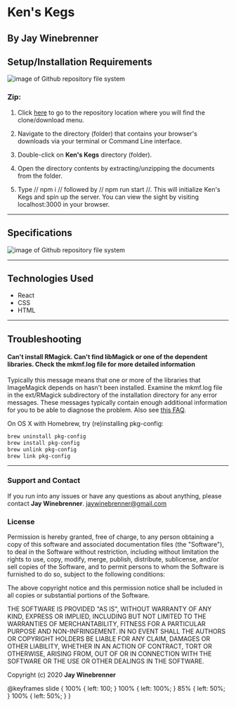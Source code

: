 # Ken's Kegs

## By **Jay Winebrenner**


## Setup/Installation Requirements

![image of Github repository file system](https://i.imgur.com/UStodOA.jpg "read")

### Zip:

1. Click [here](https://github.com/eliza85/ascii_group_project.git) to go to the repository location where you will find the clone/download menu.

 2. Navigate to the directory (folder) that contains your browser's downloads via your terminal or Command Line interface.
 3. Double-click on **Ken's Kegs** directory (folder).
 4. Open the directory contents by extracting/unzipping the documents from the folder.
 5. Type // npm i // followed by // npm run start //. This will initialize Ken's Kegs and spin up the server. You can view the sight by visiting localhost:3000 in your browser.

- - -

## Specifications

![image of Github repository file system](https://i.imgur.com/lxA3QZq.png)

- - -

## Technologies Used

 - React
 - CSS
 - HTML

- - -

## Troubleshooting

#### Can't install RMagick. Can't find libMagick or one of the dependent libraries. Check the mkmf.log file for more detailed information

Typically this message means that one or more of the libraries that ImageMagick
depends on hasn't been installed. Examine the mkmf.log file in the ext/RMagick
subdirectory of the installation directory for any error messages. These
messages typically contain enough additional information for you to be able to
diagnose the problem. Also see [this FAQ](https://web.archive.org/web/20131206133600/http://rmagick.rubyforge.org/install-faq.html#libmagick).

On OS X with Homebrew, try (re)installing pkg-config:

```sh
brew uninstall pkg-config
brew install pkg-config
brew unlink pkg-config
brew link pkg-config
```
- - -

### Support and Contact

If you run into any issues or have any questions as about anything, please contact **Jay Winebrenner**. jaywinebrenner@gmail.com

### License

Permission is hereby granted, free of charge, to any person obtaining a copy of this software and associated documentation files (the "Software"), to deal in the Software without restriction, including without limitation the rights to use, copy, modify, merge, publish, distribute, sublicense, and/or sell copies of the Software, and to permit persons to whom the Software is furnished to do so, subject to the following conditions:

The above copyright notice and this permission notice shall be included in all copies or substantial portions of the Software.

THE SOFTWARE IS PROVIDED "AS IS", WITHOUT WARRANTY OF ANY KIND, EXPRESS OR IMPLIED, INCLUDING BUT NOT LIMITED TO THE WARRANTIES OF MERCHANTABILITY, FITNESS FOR A PARTICULAR PURPOSE AND NON-INFRINGEMENT. IN NO EVENT SHALL THE AUTHORS OR COPYRIGHT HOLDERS BE LIABLE FOR ANY CLAIM, DAMAGES OR OTHER LIABILITY, WHETHER IN AN ACTION OF CONTRACT, TORT OR OTHERWISE, ARISING FROM, OUT OF OR IN CONNECTION WITH THE SOFTWARE OR THE USE OR OTHER DEALINGS IN THE SOFTWARE.

Copyright (c) 2020 **Jay Winebrenner**



@keyframes slide {
100% { left: 100; }
100% { left: 100%; }
85% { left: 50%; }
100% { left: 50%; }
}
